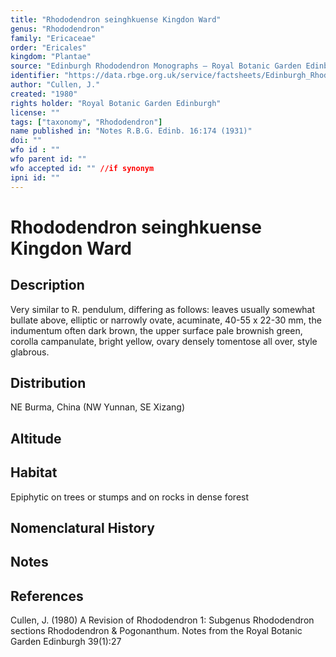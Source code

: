 ```yaml
---
title: "Rhododendron seinghkuense Kingdon Ward"
genus: "Rhododendron"
family: "Ericaceae"
order: "Ericales"
kingdom: "Plantae"
source: "Edinburgh Rhododendron Monographs – Royal Botanic Garden Edinburgh"
identifier: "https://data.rbge.org.uk/service/factsheets/Edinburgh_Rhododendron_Monographs.xhtml"
author: "Cullen, J."
created: "1980"
rights holder: "Royal Botanic Garden Edinburgh"
license: ""
tags: ["taxonomy", "Rhododendron"]
name published in: "Notes R.B.G. Edinb. 16:174 (1931)"
doi: ""
wfo id : ""
wfo parent id: ""
wfo accepted id: "" //if synonym                      
ipni id: ""
---
```


                       

# Rhododendron seinghkuense Kingdon Ward

## Description
Very similar to R. pendulum, differing as follows: leaves usually somewhat bullate above, elliptic or narrowly ovate, acuminate, 40-55 x 22-30 mm, the indumentum often dark brown, the upper surface pale brownish green, corolla campanulate, bright yellow, ovary densely tomentose all over, style glabrous.

## Distribution
NE Burma, China (NW Yunnan, SE Xizang)

## Altitude


## Habitat
Epiphytic on trees or stumps and on rocks in dense forest

## Nomenclatural History

                       
## Notes


## References

Cullen, J. (1980) A Revision of Rhododendron 1: Subgenus Rhododendron sections Rhododendron & Pogonanthum. Notes from the Royal Botanic Garden Edinburgh 39(1):27

